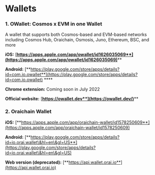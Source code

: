 # Wallets

### 1. OWallet: Cosmos x EVM in one Wallet

A wallet that supports both Cosmos-based and EVM-based networks including Cosmos Hub, Oraichain, Osmosis, Juno, Ethereum, BSC, and more

**iOS:** [**https://apps.apple.com/app/owallet/id1626035069**](https://apps.apple.com/app/owallet/id1626035069)****

**Android:** [**https://play.google.com/store/apps/details?id=com.io.owallet**](https://play.google.com/store/apps/details?id=com.io.owallet) ****&#x20;

**Chrome extension:** Coming soon in July 2022

**Official website:** [**https://owallet.dev**](https://owallet.dev/)****

### **2. Oraichain Wallet**

**iOS:** [**https://apps.apple.com/app/oraichain-wallet/id1578250609**](https://apps.apple.com/app/oraichain-wallet/id1578250609)

**Android:** [**https://play.google.com/store/apps/details?id=io.orai.wallet\&hl=en\&gl=US**](https://play.google.com/store/apps/details?id=io.orai.wallet\&hl=en\&gl=US)

**Web version (deprecated):** [**https://api.wallet.orai.io**](https://api.wallet.orai.io)